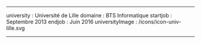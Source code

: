 ---

university : Université de Lille
domaine : BTS Informatique
startjob : Septembre 2013
endjob : Juin 2016
universityImage : /icons/icon-univ-lille.svg

---